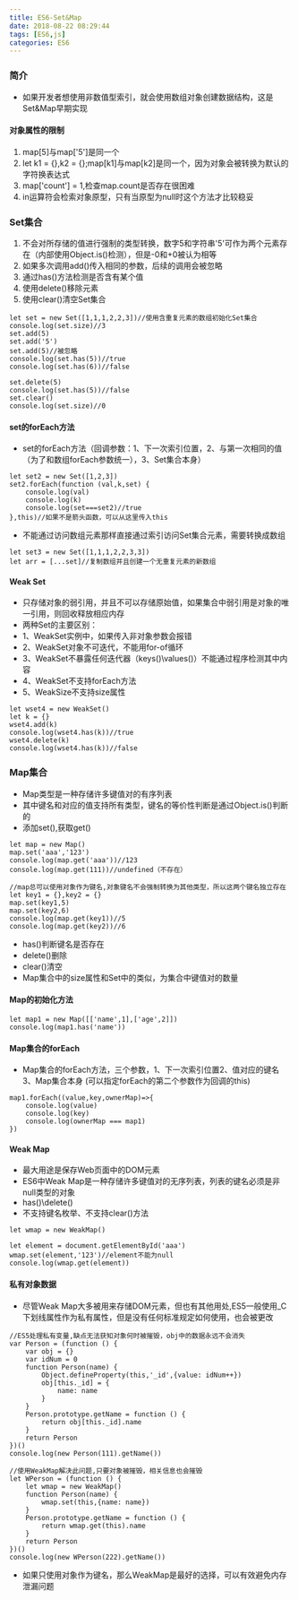 ```yaml
---
title: ES6-Set&Map
date: 2018-08-22 08:29:44
tags: [ES6,js]
categories: ES6
---
```

### 简介

- 如果开发者想使用非数值型索引，就会使用数组对象创建数据结构，这是Set&Map早期实现

#### 对象属性的限制

1. map[5]与map['5']是同一个
2. let k1 = {},k2 = {};map[k1]与map[k2]是同一个，因为对象会被转换为默认的字符换表达式
3. map['count'] = 1,检查map.count是否存在很困难
4. in运算符会检索对象原型，只有当原型为null时这个方法才比较稳妥

### Set集合

1. 不会对所存储的值进行强制的类型转换，数字5和字符串'5'可作为两个元素存在（内部使用Object.is()检测），但是-0和+0被认为相等
2. 如果多次调用add()传入相同的参数，后续的调用会被忽略
3. 通过has()方法检测是否含有某个值
4. 使用delete()移除元素
5. 使用clear()清空Set集合

```
let set = new Set([1,1,1,2,2,3])//使用含重复元素的数组初始化Set集合
console.log(set.size)//3
set.add(5)
set.add('5')
set.add(5)//被忽略
console.log(set.has(5))//true
console.log(set.has(6))//false

set.delete(5)
console.log(set.has(5))//false
set.clear()
console.log(set.size)//0
```

#### set的forEach方法

- set的forEach方法（回调参数：1、下一次索引位置，2、与第一次相同的值（为了和数组forEach参数统一），3、Set集合本身）

```
let set2 = new Set([1,2,3])
set2.forEach(function (val,k,set) {
    console.log(val)
    console.log(k)
    console.log(set===set2)//true
},this)//如果不是箭头函数，可以从这里传入this
```

- 不能通过访问数组元素那样直接通过索引访问Set集合元素，需要转换成数组

```
let set3 = new Set([1,1,1,2,2,3,3])
let arr = [...set]//复制数组并且创建一个无重复元素的新数组
```

#### Weak Set

- 只存储对象的弱引用，并且不可以存储原始值，如果集合中弱引用是对象的唯一引用，则回收释放相应内存
- 两种Set的主要区别：
- 1、WeakSet实例中，如果传入非对象参数会报错
- 2、WeakSet对象不可迭代，不能用for-of循环
- 3、WeakSet不暴露任何迭代器（keys()\values()）不能通过程序检测其中内容
- 4、WeakSet不支持forEach方法
- 5、WeakSize不支持size属性

```
let wset4 = new WeakSet()
let k = {}
wset4.add(k)
console.log(wset4.has(k))//true
wset4.delete(k)
console.log(wset4.has(k))//false
```

### Map集合

- Map类型是一种存储许多键值对的有序列表
- 其中键名和对应的值支持所有类型，键名的等价性判断是通过Object.is()判断的
- 添加set(),获取get()

```
let map = new Map()
map.set('aaa','123')
console.log(map.get('aaa'))//123
console.log(map.get(111))//undefined（不存在）

//map总可以使用对象作为键名,对象键名不会强制转换为其他类型，所以这两个键名独立存在
let key1 = {},key2 = {}
map.set(key1,5)
map.set(key2,6)
console.log(map.get(key1))//5
console.log(map.get(key2))//6
```

- has()判断键名是否存在
- delete()删除
- clear()清空
- Map集合中的size属性和Set中的类似，为集合中键值对的数量

#### Map的初始化方法

```
let map1 = new Map([['name',1],['age',2]])
console.log(map1.has('name'))
```

#### Map集合的forEach

- Map集合的forEach方法，三个参数，1、下一次索引位置2、值对应的键名3、Map集合本身 (可以指定forEach的第二个参数作为回调的this)

```
map1.forEach((value,key,ownerMap)=>{
    console.log(value)
    console.log(key)
    console.log(ownerMap === map1)
})
```

#### Weak Map
- 最大用途是保存Web页面中的DOM元素
- ES6中Weak Map是一种存储许多键值对的无序列表，列表的键名必须是非null类型的对象
- has()\delete()
- 不支持键名枚举、不支持clear()方法

```
let wmap = new WeakMap()

let element = document.getElementById('aaa')
wmap.set(element,'123')//element不能为null
console.log(wmap.get(element))
```

#### 私有对象数据

- 尽管Weak Map大多被用来存储DOM元素，但也有其他用处,ES5一般使用_C下划线属性作为私有属性，但是没有任何标准规定如何使用，也会被更改

```
//ES5处理私有变量,缺点无法获知对象何时被摧毁，obj中的数据永远不会消失
var Person = (function () {
    var obj = {}
    var idNum = 0
    function Person(name) {
        Object.defineProperty(this,'_id',{value: idNum++})
        obj[this._id] = {
            name: name
        }
    }
    Person.prototype.getName = function () {
        return obj[this._id].name
    }
    return Person
})()
console.log(new Person(111).getName())
```
```
//使用WeakMap解决此问题,只要对象被摧毁，相关信息也会摧毁
let WPerson = (function () {
    let wmap = new WeakMap()
    function Person(name) {
        wmap.set(this,{name: name})
    }
    Person.prototype.getName = function () {
        return wmap.get(this).name
    }
    return Person
})()
console.log(new WPerson(222).getName())
```

- 如果只使用对象作为键名，那么WeakMap是最好的选择，可以有效避免内存泄漏问题
